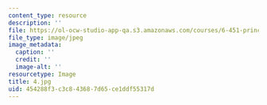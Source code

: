 ```yaml
---
content_type: resource
description: ''
file: https://ol-ocw-studio-app-qa.s3.amazonaws.com/courses/6-451-principles-of-digital-communication-ii-spring-2005/454288f3c3c843687d65ce1ddf55317d_4.jpg
file_type: image/jpeg
image_metadata:
  caption: ''
  credit: ''
  image-alt: ''
resourcetype: Image
title: 4.jpg
uid: 454288f3-c3c8-4368-7d65-ce1ddf55317d
---
```

